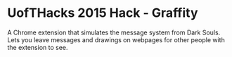 # UofTHacks 2015 Hack - Graffity
A Chrome extension that simulates the message system from Dark Souls. Lets you leave messages and drawings on webpages for other people with the extension to see.
